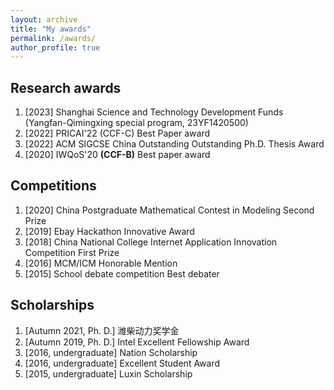 ```yaml
---
layout: archive
title: "My awards"
permalink: /awards/
author_profile: true
---
```

## Research awards

1. \[2023\] Shanghai Science and Technology Development Funds (Yangfan-Qimingxing special program, 23YF1420500)
2. \[2022\] PRICAI'22 (CCF-C) Best Paper award
3. \[2022\] ACM SIGCSE China Outstanding Outstanding Ph.D. Thesis Award
4. \[2020\] IWQoS'20 **(CCF-B)** Best paper award

Competitions
------

1. [2020] China Postgraduate Mathematical Contest in Modeling Second Prize 
2. [2019] Ebay Hackathon Innovative Award
3. [2018] China National College Internet Application Innovation Competition First Prize
4. [2016] MCM/ICM Honorable Mention
5. [2015] School debate competition Best debater

## Scholarships

1. \[Autumn 2021, Ph. D.\] 潍柴动力奖学金 
2. \[Autumn 2019, Ph. D.\] Intel Excellent Fellowship Award 
3. \[2016, undergraduate\] Nation Scholarship
4. \[2016, undergraduate\] Excellent Student Award
5. \[2015, undergraduate\] Luxin Scholarship

